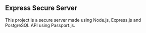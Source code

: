 ## Express Secure Server

This project is a secure server made using Node.js, Express.js and PostgreSQL API using Passport.js.